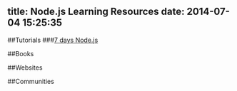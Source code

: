 title: Node.js Learning Resources
date: 2014-07-04 15:25:35
---

##Tutorials
###[7 days Node.js](https://nqdeng.github.io/7-day-nodejs)

##Books

##Websites

##Communities

##
